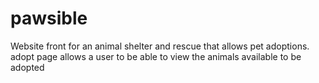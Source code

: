# pawsible
Website front for an animal shelter and rescue that allows pet adoptions.
adopt page allows a user to be able to view the animals available to be adopted 

